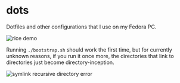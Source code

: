 # dots

Dotfiles and other configurations that I use on my Fedora PC.

![rice demo](https://i.imgur.com/dhV2vaD.png)

Running `./bootstrap.sh` should work the first time, but for currently unknown reasons, if you run it once more, the directories that link to directories just become directory-inception.

![symlink recursive directory error](https://i.imgur.com/ojgAURN.png)